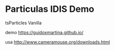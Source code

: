 # Particulas IDIS Demo

 tsParticles Vanilla 

demo https://guidoxmartina.github.io/

usa http://www.cameramouse.org/downloads.html
